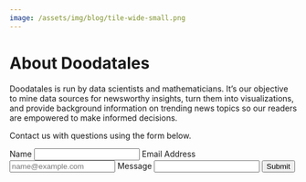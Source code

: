 ```yaml
---
image: /assets/img/blog/tile-wide-small.png
---
```


# About Doodatales

Doodatales is run by data scientists and mathematicians.  It’s our objective to mine data sources for newsworthy insights, turn them into visualizations, and provide background information on trending news topics so our readers are empowered to make informed decisions.  

Contact us with questions using the form below.

<form action="https://getsimpleform.com/messages?form_api_token=c1f8ef95da9247d4b806c2459380979a" method="post">
  <!-- the redirect_to is optional, the form will redirect to the referrer on submission -->
  <input type='hidden' name='redirect_to' value='<the complete return url e.g. http://fooey.com/thank-you.html>' />
  <!-- all your input fields here.... -->
  <label for="Name">Name</ label>
  <input type='text' name='Name' id="Name"/>
  <label for="Email"/>Email Address</label>
  <input type='text' name='email' placeholder="name@example.com" id="Email"/>
  <label for="Message">Message</label>
  <input type='text' name='message' id="Message" rows="3"/>
  <input type='submit' value='Submit' />
</form>
